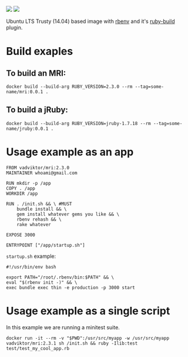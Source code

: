 [![](https://images.microbadger.com/badges/version/vadviktor/mri.svg)](https://microbadger.com/images/vadviktor/mri "Get your own version badge on microbadger.com") [![](https://images.microbadger.com/badges/image/vadviktor/mri.svg)](https://microbadger.com/images/vadviktor/mri "Get your own image badge on microbadger.com")

Ubuntu LTS Trusty (14.04) based image with [rbenv](https://github.com/sstephenson/rbenv) and it's [ruby-build](https://github.com/rbenv/ruby-build) plugin.

# Build exaples

## To build an MRI:

`docker build --build-arg RUBY_VERSION=2.3.0 --rm --tag=some-name/mri:0.0.1 .`

## To build a jRuby:

`docker build --build-arg RUBY_VERSION=jruby-1.7.18 --rm --tag=some-name/jruby:0.0.1 .`

# Usage example as an app

```
FROM vadviktor/mri:2.3.0
MAINTAINER whoami@gmail.com

RUN mkdir -p /app
COPY . /app
WORKDIR /app

RUN . /init.sh && \ #MUST
    bundle install && \
    gem install whatever gems you like && \
    rbenv rehash && \
    rake whatever

EXPOSE 3000

ENTRYPOINT ["/app/startup.sh"]
```

`startup.sh` example:

```
#!/usr/bin/env bash

export PATH="/root/.rbenv/bin:$PATH" && \
eval "$(rbenv init -)" && \
exec bundle exec thin -e production -p 3000 start
```

# Usage example as a single script

In this example we are running a minitest suite.

`docker run -it --rm -v "$PWD":/usr/src/myapp -w /usr/src/myapp vadviktor/mri:2.3.1 sh /init.sh && ruby -Ilib:test test/test_my_cool_app.rb`
